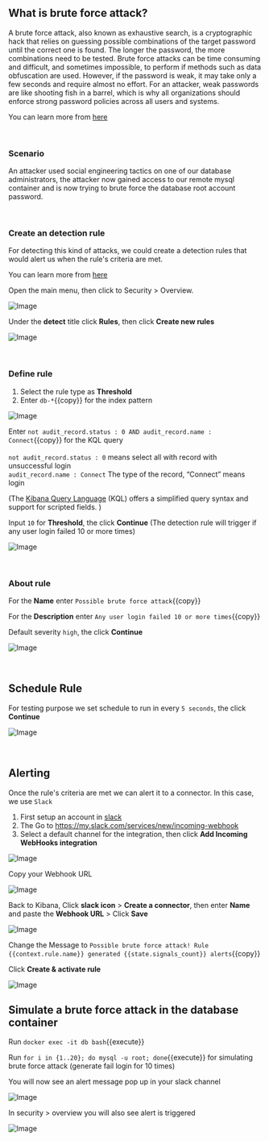 ## What is brute force attack?

A brute force attack, also known as exhaustive search, is a cryptographic hack that relies on guessing possible combinations of the target password until the correct one is found. The longer the password, the more combinations need to be tested. Brute force attacks can be time consuming and difficult, and sometimes impossible, to perform if methods such as data obfuscation are used. However, if the password is weak, it may take only a few seconds and require almost no effort. For an attacker, weak passwords are like shooting fish in a barrel, which is why all organizations should enforce strong password policies across all users and systems.

You can learn more from [here](https://www.forcepoint.com/zh-hant/cyber-edu/brute-force-attack)

<br/>

### Scenario

An attacker used social engineering tactics on one of our database administrators, the attacker now gained access to our remote mysql container and is now trying to brute force the database root account password.

<br/>

### Create an detection rule

For detecting this kind of attacks, we could create a detection rules that would alert us when the rule's criteria are met.

You can learn more from [here](https://www.elastic.co/guide/en/security/current/rules-ui-create.html#rules-ui-create)

Open the main menu, then click to Security > Overview.

![Image](./assets/sec_menu.png)

Under the **detect** title click **Rules**, then click **Create new rules**

![Image](./assets/new_rule.png)

<br/>

### Define rule

1. Select the rule type as **Threshold**
2. Enter `db-*`{{copy}} for the index pattern

![Image](./assets/rule_1.png)

Enter `not audit_record.status : 0 AND audit_record.name : Connect`{{copy}} for the KQL query
<br/>
<br/>
`not audit_record.status : 0` means select all with record with unsuccessful login
<br/>
`audit_record.name : Connect` The type of the record, “Connect” means login

(The [Kibana Query Language](https://www.elastic.co/guide/en/kibana/7.15/kuery-query.html) (KQL) offers a simplified query syntax and support for scripted fields. )

Input `10` for **Threshold**, the click **Continue** (The detection rule will trigger if any user login failed 10 or more times)

![Image](./assets/rule_1_2.png)

<br/>

### About rule

For the **Name** enter `Possible brute force attack`{{copy}}

For the **Description** enter `Any user login failed 10 or more times`{{copy}}

Default severity `high`, the click **Continue**

![Image](./assets/rule_1_3.png)

<br/>

## Schedule Rule

For testing purpose we set schedule to run in every `5 seconds`, the click **Continue**

![Image](./assets/rule_1_4.png)

<br/>

## Alerting

Once the rule's criteria are met we can alert it to a connector. In this case, we use `Slack`

1.  First setup an account in [slack](https://slack.com/get-started#/createnew)
2.  The Go to https://my.slack.com/services/new/incoming-webhook
3.  Select a default channel for the integration, then click **Add Incoming WebHooks integration**

![Image](./assets/slack_1.png)

Copy your Webhook URL

![Image](./assets/slack_2.png)

Back to Kibana, Click **slack icon** > **Create a connector**, then enter **Name** and paste the **Webhook URL** > Click **Save**

![Image](./assets/slack_3.png)

Change the Message to `Possible brute force attack! Rule {{context.rule.name}} generated {{state.signals_count}} alerts`{{copy}}

Click **Create & activate rule**

![Image](./assets/slack_4.png)

## Simulate a brute force attack in the database container

Run `docker exec -it db bash`{{execute}}

Run `for i in {1..20}; do mysql -u root; done`{{execute}} for simulating brute force attack (generate fail login for 10 times)

You will now see an alert message pop up in your slack channel

![Image](./assets/slack_5.png)

In security > overview you will also see alert is triggered

![Image](./assets/slack_6.png)
